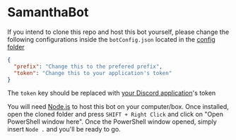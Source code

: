 # SamanthaBot
If you intend to clone this repo and host this bot yourself, please change the following configurations inside the `botConfig.json` located in the [config folder](/config)

```json
{
  "prefix": "Change this to the prefered prefix",
  "token": "Change this to your application's token"
}
```

The `token` key should be replaced with [your Discord application](https://discordapp.com/developers/applications/)'s token

You will need [Node.js](https://nodejs.org/en/) to host this bot on your computer/box. Once installed, open the cloned folder and press `SHIFT + Right Click` and click on "Open PowerShell window here". Once the PowerShell window opened, simply insert `Node .` and you'll be ready to go.
